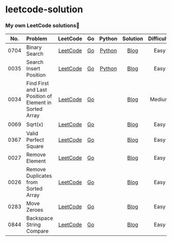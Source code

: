 # leetcode-solution

###  My own LeetCode solutions🎯

| No.  | Problem                                                 |                           LeetCode                           |                              Go                              |                            Python                            |                           Solution                           | Difficulty | <span style="display:inline-block;width:100px">Tag</span> |
| :--: | :------------------------------------------------------ | :----------------------------------------------------------: | :----------------------------------------------------------: | :----------------------------------------------------------: | :----------------------------------------------------------: | :--------: | :-------------------------------------------------------: |
| 0704 | Binary Search                                           | [LeetCode](https://leetcode-cn.com/problems/binary-search/)  | [Go](https://github.com/hiWyatt/leetcode-solutions/blob/main/src/0704.Binary%20Search/0704.Binary%20Search.go) | [Python](https://github.com/hiWyatt/leetcode-solutions/blob/main/src/0704.Binary%20Search/0704.Binary%20Search.py) | [Blog](https://wangyi.one/leetcode0704.%E4%BA%8C%E5%88%86%E6%9F%A5%E6%89%BE/) |    Easy    |                           二分                            |
| 0035 | Search Insert Position                                  | [LeetCode](https://leetcode-cn.com/problems/search-insert-position/) | [Go](https://github.com/hiWyatt/leetcode-solutions/blob/main/src/0035.Search%20Insert%20Position/0035.Search%20Insert%20Position.go) | [Python](https://github.com/hiWyatt/leetcode-solutions/blob/main/src/0035.Search%20Insert%20Position/0035.Search%20Insert%20Position.py) | [Blog](https://wangyi.one/leetcode0035.%E6%90%9C%E7%B4%A2%E6%8F%92%E5%85%A5%E4%BD%8D%E7%BD%AE/) |    Easy    |                           二分                            |
| 0034 | Find First and Last Position of Element in Sorted Array | [LeetCode](https://leetcode-cn.com/problems/find-first-and-last-position-of-element-in-sorted-array/) | [Go](https://github.com/hiWyatt/leetcode-solutions/blob/main/src/0034.%20Find%20First%20and%20Last%20Position%20of%20Element%20in%20Sorted%20Array/0034.%20Find%20First%20and%20Last%20Position%20of%20Element%20in%20Sorted%20Array.go) |                                                              | [Blog](https://wangyi.one/leetcode0034.%E6%9F%A5%E6%89%BE%E5%85%83%E7%B4%A0%E4%BD%8D%E7%BD%AE/) |   Medium   |                           二分                            |
| 0069 | Sqrt(x)                                                 |     [LeetCode](https://leetcode-cn.com/problems/sqrtx/)      | [Go](https://github.com/hiWyatt/leetcode-solutions/blob/main/src/0069.%20Sqrt(x)/0069.%20Sqrt(x).go) |                                                              | [Blog](https://wangyi.one/leetcode0069.-x%E7%9A%84%E5%B9%B3%E6%96%B9%E6%A0%B9/) |    Easy    |                           二分                            |
| 0367 | Valid Perfect Square                                    | [LeetCode](https://leetcode-cn.com/problems/valid-perfect-square/) | [Go](https://github.com/hiWyatt/leetcode-solutions/blob/main/src/0367.%20Valid%20Perfect%20Square/0367.%20Valid%20Perfect%20Square.go) |                                                              | [Blog](https://wangyi.one/leetcode-0367.%E6%9C%89%E6%95%88%E7%9A%84%E5%AE%8C%E5%85%A8%E5%B9%B3%E6%96%B9%E6%95%B0/) |    Easy    |                           二分                            |
| 0027 | Remove Element                                          | [LeetCode](https://leetcode-cn.com/problems/remove-element/) | [Go](https://github.com/hiWyatt/leetcode-solutions/blob/main/src/0027.%20Remove%20Element/0027.%20Remove%20Element.go) |                                                              |      [Blog](https://wangyi.one/leetcode-0027.移除元素/)      |    Easy    |                          双指针                           |
| 0026 | Remove Duplicates from Sorted Array                     | [LeetCode](https://leetcode-cn.com/problems/remove-duplicates-from-sorted-array/) | [Go](https://github.com/hiWyatt/leetcode-solutions/blob/main/src/0026.%20Remove%20Duplicates%20from%20Sorted%20Array/0026.%20Remove%20Duplicates%20from%20Sorted%20Array.go) |                                                              | [Blog](https://wangyi.one/leetcode-0026.删除数组中的重复项/) |    Easy    |                          双指针                           |
| 0283 | Move Zeroes                                             |  [LeetCode](https://leetcode-cn.com/problems/move-zeroes/)   | [Go](https://github.com/hiWyatt/leetcode-solutions/blob/main/src/0283.%20Move%20Zeroes/0283.%20Move%20Zeroes.go) |                                                              |       [Blog](https://wangyi.one/leetcode-0283.移动零/)       |    Easy    |                          双指针                           |
| 0844 | Backspace String Compare                                | [LeetCode](https://leetcode-cn.com/problems/backspace-string-compare/) | [Go](https://github.com/hiWyatt/leetcode-solutions/blob/main/src/0844.%20Backspace%20String%20Compare/0844.%20Backspace%20String%20Compare.go) |                                                              | [Blog](https://wangyi.one/leetcode-0844.比较含退格的字符串/) |    Easy    |                          双指针                           |

